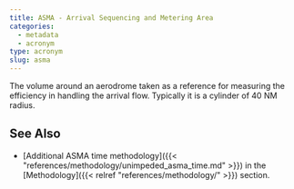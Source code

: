 ```yaml
---
title: ASMA - Arrival Sequencing and Metering Area
categories:
  - metadata
  - acronym
type: acronym
slug: asma
---
```


The volume around an aerodrome taken as a reference for measuring the efficiency in handling the arrival flow.
Typically it is a cylinder of 40 NM radius.

## See Also


* [Additional ASMA time methodology]({{< "references/methodology/unimpeded_asma_time.md" >}}) in the [Methodology]({{< relref "references/methodology/" >}}) section.
